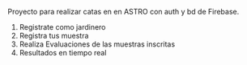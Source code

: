 Proyecto para realizar catas en en ASTRO con auth y bd de Firebase.

1. Registrate como jardinero
2. Registra tus muestra
3. Realiza Evaluaciones de las muestras inscritas
4. Resultados en tiempo real


